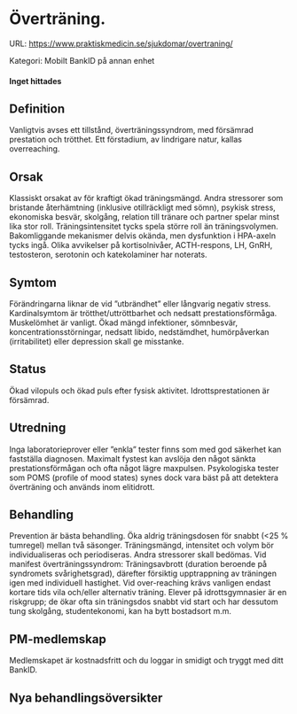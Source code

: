 # Överträning.

URL: https://www.praktiskmedicin.se/sjukdomar/overtraning/



Kategori: Mobilt BankID på annan enhet

#### Inget hittades

## Definition

Vanligtvis avses ett tillstånd, överträningssyndrom, med försämrad prestation och trötthet. Ett förstadium, av lindrigare natur, kallas overreaching.

## Orsak

Klassiskt orsakat av för kraftigt ökad träningsmängd. Andra stressorer som bristande återhämtning (inklusive otillräckligt med sömn), psykisk stress, ekonomiska besvär, skolgång, relation till tränare och partner spelar minst lika stor roll. Träningsintensitet tycks spela större roll än träningsvolymen. Bakomliggande mekanismer delvis okända, men dysfunktion i HPA-axeln tycks ingå. Olika avvikelser på kortisolnivåer, ACTH-respons, LH, GnRH, testosteron, serotonin och katekolaminer har noterats.

## Symtom

Förändringarna liknar de vid ”utbrändhet” eller långvarig negativ stress. Kardinalsymtom är trötthet/uttröttbarhet och nedsatt prestationsförmåga. Muskelömhet är vanligt. Ökad mängd infektioner, sömnbesvär, koncentrationsstörningar, nedsatt libido, nedstämdhet, humörpåverkan (irritabilitet) eller depression skall ge misstanke.

## Status

Ökad vilopuls och ökad puls efter fysisk aktivitet. Idrottsprestationen är försämrad.

## Utredning

Inga laboratorieprover eller ”enkla” tester finns som med god säkerhet kan fastställa diagnosen. Maximalt fystest kan avslöja den något sänkta prestationsförmågan och ofta något lägre maxpulsen. Psykologiska tester som POMS (profile of mood states) synes dock vara bäst på att detektera överträning och används inom elitidrott.

## Behandling

Prevention är bästa behandling. Öka aldrig träningsdosen för snabbt (<25 % tumregel) mellan två säsonger. Träningsmängd, intensitet och volym bör individualiseras och periodiseras. Andra stressorer skall bedömas. Vid manifest överträningssyndrom: Träningsavbrott (duration beroende på syndromets svårighetsgrad), därefter försiktig upptrappning av träningen igen med individuell hastighet. Vid over-reaching krävs vanligen endast kortare tids vila och/eller alternativ träning. Elever på idrottsgymnasier är en riskgrupp; de ökar ofta sin träningsdos snabbt vid start och har dessutom tung skolgång, studentekonomi, kan ha bytt bostadsort m.m.

## PM-medlemskap

Medlemskapet är kostnadsfritt och du loggar in smidigt och tryggt med ditt BankID.

## Nya behandlingsöversikter

